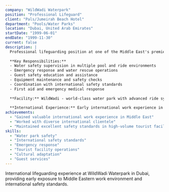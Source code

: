 ```yaml
---
company: "WildWadi Waterpark"
position: "Professional Lifeguard"
client: "Pals/Jumeirah Beach Hotel"
department: "Pools/Water Parks"
location: "Dubai, United Arab Emirates"
startDate: "1999-06-01"
endDate: "1999-11-30"
current: false
description: |
  Professional lifeguarding position at one of the Middle East's premier water parks, providing safety oversight for complex aquatic facilities.
  
  **Key Responsibilities:**
  - Water safety supervision in multiple pool and ride environments
  - Emergency response and water rescue operations
  - Guest safety education and assistance
  - Equipment maintenance and safety checks
  - Coordination with international safety standards
  - First aid and emergency medical response
  
  **Facility:** WildWadi - world-class water park with advanced ride systems and multiple aquatic environments
  
  **International Experience:** Early international work experience in UAE hospitality and tourism industry
achievements:
  - "Gained valuable international work experience in Middle East"
  - "Worked with diverse international clientele"
  - "Maintained excellent safety standards in high-volume tourist facility"
skills:
  - "Water park safety"
  - "International safety standards"
  - "Emergency response"
  - "Tourist facility operations"
  - "Cultural adaptation"
  - "Guest services"
---
```


International lifeguarding experience at WildWadi Waterpark in Dubai, providing early exposure to Middle Eastern work environment and international safety standards. 
